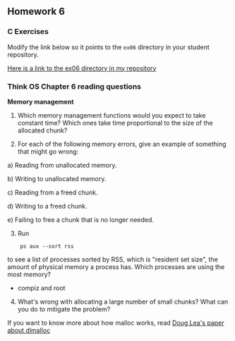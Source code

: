 ## Homework 6

### C Exercises

Modify the link below so it points to the `ex06` directory in your
student repository.

[Here is a link to the ex06 directory in my repository](https://github.com/YOUR_GITHUB_USERNAME_HERE/ExercisesInC/tree/master/exercises/ex06)

### Think OS Chapter 6 reading questions

**Memory management**

1) Which memory management functions would you expect to take constant time?
Which ones take time proportional to the size of the allocated chunk?

2) For each of the following memory errors, give an example of something that might go wrong:

a) Reading from unallocated memory.

b) Writing to unallocated memory.

c) Reading from a freed chunk.

d) Writing to a freed chunk.

e) Failing to free a chunk that is no longer needed.


3) Run

```
    ps aux --sort rss
```

to see a list of processes sorted by RSS, which is "resident set size", the amount of physical 
memory a process has.  Which processes are using the most memory?

* compiz and root

4) What's wrong with allocating a large number of small chunks?  What can you do to mitigate the problem?

If you want to know more about how malloc works, read 
[Doug Lea's paper about dlmalloc](http://gee.cs.oswego.edu/dl/html/malloc.html)
